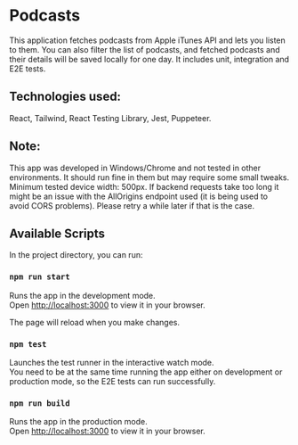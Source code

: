 # Podcasts

This application fetches podcasts from Apple iTunes API and lets you listen to them. You can also filter the list of podcasts, and fetched podcasts and their details will be saved locally for one day. It includes unit, integration and E2E tests.

## Technologies used:
React, Tailwind, React Testing Library, Jest, Puppeteer.

## Note: 
This app was developed in Windows/Chrome and not tested in other environments. It should run fine in them but may require some small tweaks.
Minimum tested device width: 500px.
If backend requests take too long it might be an issue with the AllOrigins endpoint used (it is being used to avoid CORS problems). Please retry a while later if that is the case.

## Available Scripts

In the project directory, you can run:

### `npm run start`

Runs the app in the development mode.\
Open [http://localhost:3000](http://localhost:3000) to view it in your browser.

The page will reload when you make changes.

### `npm test`

Launches the test runner in the interactive watch mode.\
You need to be at the same time running the app either on development or production mode, so the E2E tests can run successfully.

### `npm run build`

Runs the app in the production mode.\
Open [http://localhost:3000](http://localhost:3000) to view it in your browser.
